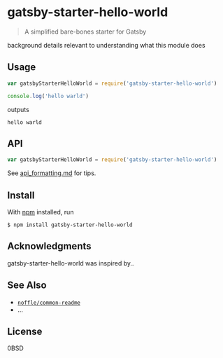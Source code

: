 # gatsby-starter-hello-world

> A simplified bare-bones starter for Gatsby

background details relevant to understanding what this module does

## Usage

```js
var gatsbyStarterHelloWorld = require('gatsby-starter-hello-world')

console.log('hello warld')
```

outputs

```
hello warld
```

## API

```js
var gatsbyStarterHelloWorld = require('gatsby-starter-hello-world')
```

See [api_formatting.md](api_formatting.md) for tips.

## Install

With [npm](https://npmjs.org/) installed, run

```
$ npm install gatsby-starter-hello-world
```

## Acknowledgments

gatsby-starter-hello-world was inspired by..

## See Also

- [`noffle/common-readme`](https://github.com/noffle/common-readme)
- ...

## License

0BSD

